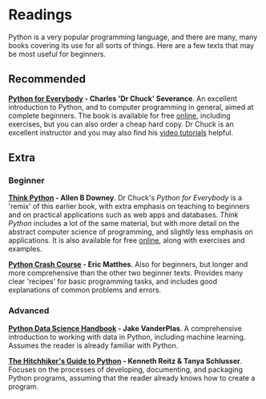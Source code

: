 # Readings

Python is a very popular programming language, and there are many, many books covering its use for all sorts of things. Here are a few texts that may be most useful for beginners.

## Recommended

**[Python for Everybody](https://www.py4e.com/book) - Charles 'Dr Chuck' Severance**. An excellent introduction to Python, and to computer programming in general, aimed at complete beginners. The book is available for free [online](https://www.py4e.com/html3/), including exercises, but you can also order a cheap hard copy. Dr Chuck is an excellent instructor and you may also find his [video tutorials](https://www.youtube.com/playlist?list=PLlRFEj9H3Oj7Bp8-DfGpfAfDBiblRfl5p) helpful.

## Extra

### Beginner

**[Think Python](https://greenteapress.com/wp/think-python-2e/) - Allen B Downey**. Dr Chuck's *Python for Everybody* is a 'remix' of this earlier book, with extra emphasis on teaching to beginners and on practical applications such as web apps and databases. *Think Python* includes a lot of the same material, but with more detail on the abstract computer science of programming, and slightly less emphasis on applications. It is also available for free [online](http://greenteapress.com/thinkpython2/html/index.html), along with exercises and examples.

**[Python Crash Course](https://nostarch.com/pythoncrashcourse2e) - Eric Matthes**. Also for beginners, but longer and more comprehensive than the other two beginner texts. Provides many clear 'recipes' for basic programming tasks, and includes good explanations of common problems and errors.

### Advanced

**[Python Data Science Handbook](https://jakevdp.github.io/PythonDataScienceHandbook/) - Jake VanderPlas**. A comprehensive introduction to working with data in Python, including machine learning. Assumes the reader is already familiar with Python.

**[The Hitchhiker's Guide to Python](https://docs.python-guide.org/) - Kenneth Reitz & Tanya Schlusser**. Focuses on the processes of developing, documenting, and packaging Python programs, assuming that the reader already knows how to create a program.
